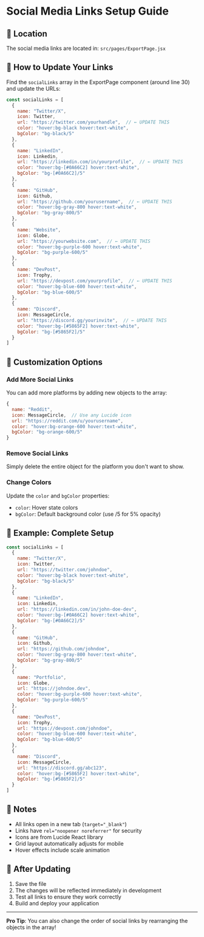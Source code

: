 # Social Media Links Setup Guide

## 📍 Location
The social media links are located in: `src/pages/ExportPage.jsx`

## 🔧 How to Update Your Links

Find the `socialLinks` array in the ExportPage component (around line 30) and update the URLs:

```javascript
const socialLinks = [
  {
    name: "Twitter/X",
    icon: Twitter,
    url: "https://twitter.com/yourhandle",  // ← UPDATE THIS
    color: "hover:bg-black hover:text-white",
    bgColor: "bg-black/5"
  },
  {
    name: "LinkedIn",
    icon: Linkedin,
    url: "https://linkedin.com/in/yourprofile",  // ← UPDATE THIS
    color: "hover:bg-[#0A66C2] hover:text-white",
    bgColor: "bg-[#0A66C2]/5"
  },
  {
    name: "GitHub",
    icon: Github,
    url: "https://github.com/yourusername",  // ← UPDATE THIS
    color: "hover:bg-gray-800 hover:text-white",
    bgColor: "bg-gray-800/5"
  },
  {
    name: "Website",
    icon: Globe,
    url: "https://yourwebsite.com",  // ← UPDATE THIS
    color: "hover:bg-purple-600 hover:text-white",
    bgColor: "bg-purple-600/5"
  },
  {
    name: "DevPost",
    icon: Trophy,
    url: "https://devpost.com/yourprofile",  // ← UPDATE THIS
    color: "hover:bg-blue-600 hover:text-white",
    bgColor: "bg-blue-600/5"
  },
  {
    name: "Discord",
    icon: MessageCircle,
    url: "https://discord.gg/yourinvite",  // ← UPDATE THIS
    color: "hover:bg-[#5865F2] hover:text-white",
    bgColor: "bg-[#5865F2]/5"
  }
]
```

## 🎨 Customization Options

### Add More Social Links
You can add more platforms by adding new objects to the array:

```javascript
{
  name: "Reddit",
  icon: MessageCircle,  // Use any Lucide icon
  url: "https://reddit.com/u/yourusername",
  color: "hover:bg-orange-600 hover:text-white",
  bgColor: "bg-orange-600/5"
}
```

### Remove Social Links
Simply delete the entire object for the platform you don't want to show.

### Change Colors
Update the `color` and `bgColor` properties:
- `color`: Hover state colors
- `bgColor`: Default background color (use /5 for 5% opacity)

## 🎯 Example: Complete Setup

```javascript
const socialLinks = [
  {
    name: "Twitter/X",
    icon: Twitter,
    url: "https://twitter.com/johndoe",
    color: "hover:bg-black hover:text-white",
    bgColor: "bg-black/5"
  },
  {
    name: "LinkedIn",
    icon: Linkedin,
    url: "https://linkedin.com/in/john-doe-dev",
    color: "hover:bg-[#0A66C2] hover:text-white",
    bgColor: "bg-[#0A66C2]/5"
  },
  {
    name: "GitHub",
    icon: Github,
    url: "https://github.com/johndoe",
    color: "hover:bg-gray-800 hover:text-white",
    bgColor: "bg-gray-800/5"
  },
  {
    name: "Portfolio",
    icon: Globe,
    url: "https://johndoe.dev",
    color: "hover:bg-purple-600 hover:text-white",
    bgColor: "bg-purple-600/5"
  },
  {
    name: "DevPost",
    icon: Trophy,
    url: "https://devpost.com/johndoe",
    color: "hover:bg-blue-600 hover:text-white",
    bgColor: "bg-blue-600/5"
  },
  {
    name: "Discord",
    icon: MessageCircle,
    url: "https://discord.gg/abc123",
    color: "hover:bg-[#5865F2] hover:text-white",
    bgColor: "bg-[#5865F2]/5"
  }
]
```

## 📝 Notes

- All links open in a new tab (`target="_blank"`)
- Links have `rel="noopener noreferrer"` for security
- Icons are from Lucide React library
- Grid layout automatically adjusts for mobile
- Hover effects include scale animation

## 🚀 After Updating

1. Save the file
2. The changes will be reflected immediately in development
3. Test all links to ensure they work correctly
4. Build and deploy your application

---

**Pro Tip**: You can also change the order of social links by rearranging the objects in the array!
